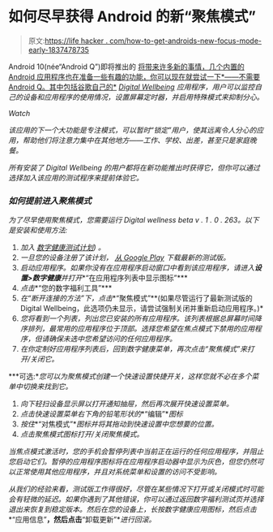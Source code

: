 # 如何尽早获得 Android 的新“聚焦模式”

> 原文:[https://life hacker . com/how-to-get-androids-new-focus-mode-early-1837478735](https://lifehacker.com/how-to-get-androids-new-focus-mode-early-1837478735)

Android 10(née“Android Q”)即将推出的 [将带来许多新的事情，几个内置的 Android 应用程序也在准备一些有趣的功能，你可以现在就尝试一下*——不需要 Android Q。其中包括谷歌自己的*](https://lifehacker.com/the-best-new-features-in-android-q-1834620582) *[Digital Wellbeing](https://lifehacker.com/get-android-qs-digital-wellbeing-features-now-with-this-1835975776)* *应用程序，用户可以监控自己的设备和应用程序的使用情况，设置屏幕定时器，并启用特殊模式来抑制分心。*

*Watch*

*该应用的下一个大功能是专注模式，可以暂时“锁定”用户，使其远离令人分心的应用，帮助他们将注意力集中在其他地方——工作、学校、出差，甚至只是家庭晚餐。*

*所有安装了 Digital Wellbeing 的用户都将在新功能推出时获得它，但你可以通过选择加入该应用的测试程序来提前体验它。*

### *如何提前进入聚焦模式*

*为了尽早使用聚焦模式，您需要运行 Digital wellness beta v . 1 . 0 . 263。以下是安装和使用方法:*

1.  *加入 [数字健康测试计划](https://play.google.com/apps/testing/com.google.android.apps.wellbeing)) 。*
2.  *一旦您的设备注册了该计划， [从 Google Play](https://play.google.com/store/apps/details?id=com.google.android.apps.wellbeing&ah=ToDRxcGb4WWt6wD_wxbhS_HBZCY%29) 下载最新的测试版。*
3.  *启动应用程序。如果你没有在应用程序启动窗口中看到该应用程序，请进入**设置>数字健康**并打开**“在应用程序列表中显示图标”***
4.  *点击**“您的数字福利工具”***
5.  *在“断开连接的方法”下，点击**“聚焦模式”**(如果尽管运行了最新测试版的 Digital Wellbeing，此选项仍未显示，请尝试强制关闭并重新启动应用程序。)*
6.  *您将看到一个列表，列出您已安装的所有应用程序。该列表根据总屏幕时间降序排列，最常用的应用程序位于顶部。选择您希望在焦点模式下禁用的应用程序，但请确保未选中您希望访问的任何应用程序。*
7.  *在你定制好应用程序列表后，回到数字健康菜单，再次点击“聚焦模式”来打开/关闭它。*

***可选:**您可以为聚焦模式创建一个快速设置快捷开关，这样您就不必在多个菜单中切换来找到它。* 

1.  *向下轻扫设备显示屏以打开通知抽屉，然后再次展开快速设置菜单。*
2.  *点击快速设置菜单右下角的铅笔形状的**“编辑”**图标*
3.  *按住**“对焦模式”**图标并将其拖动到快速设置中您想要的位置。*
4.  *点击聚焦模式图标打开/关闭聚焦模式。*

*当焦点模式激活时，您的手机会暂停列表中当前正在运行的任何应用程序，并阻止您启动它们。暂停的应用程序图标将在应用程序启动器中显示为灰色，但您仍然可以正常使用其他应用程序，并且对系统菜单和设置的访问不受影响。*

*从我们的经验来看，测试版工作得很好，尽管在某些情况下打开或关闭模式时可能会有轻微的延迟。如果你遇到了其他错误，你可以通过返回数字福利测试页并选择退出来恢复到稳定版本。然后在您的设备上，长按数字健康应用图标，然后点击**“应用信息”**，然后点击**“卸载更新”**进行回滚。*
